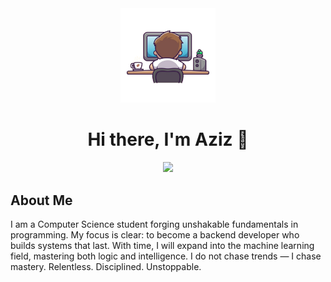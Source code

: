 <div id="header" align="center">
  <img src="https://github.com/Mouhamedazizdridi/Mouhamedazizdridi/blob/main/MySticker..png?raw=true" alt="My Banner" width="30%" height="30%">
  <h1>
    Hi there, I'm Aziz 👋
  </h1>
 <a href="https://git.io/typing-svg">
  <img src="https://readme-typing-svg.demolab.com?font=Fira+Code&weight=700&size=25&duration=4000&pause=1000&color=58A6FF&center=true&vCenter=true&width=550&lines=Future+Backend+Developer"/>
</a>
</div>


## About Me
I am a Computer Science student forging unshakable fundamentals in programming. My focus is clear: to become a backend developer who builds systems that last. With time, I will expand into the machine learning field, mastering both logic and intelligence. I do not chase trends — I chase mastery. Relentless. Disciplined. Unstoppable.
